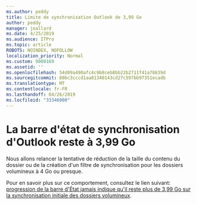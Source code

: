 ```yaml
---
ms.author: peddy
title: Limite de synchronisation Outlook de 3,99 Go
author: peddy
manager: joallard
ms.date: 4/25/2019
ms.audience: ITPro
ms.topic: article
ROBOTS: NOINDEX, NOFOLLOW
localization_priority: Normal
ms.custom: 9000169
ms.assetid: ''
ms.openlocfilehash: 54d09a490afc4c9b8ceb8bb22b2711f41a78639d
ms.sourcegitcommit: 60bc3cccd1aa81340143cd27c597bb97351ecadb
ms.translationtype: MT
ms.contentlocale: fr-FR
ms.lasthandoff: 04/26/2019
ms.locfileid: "33346000"
---
```

# <a name="outlook-sync-status-bar-remains-at-399-gb"></a>La barre d'état de synchronisation d'Outlook reste à 3,99 Go
Nous allons relancer la tentative de réduction de la taille du contenu du dossier ou de la création d'un filtre de synchronisation pour les dossiers volumineux à 4 Go ou presque.

Pour en savoir plus sur ce comportement, consultez le lien suivant: [progression de la barre d'État jamais indique qu'il reste plus de 3,99 Go sur la synchronisation initiale des dossiers volumineux](https://support.microsoft.com/en-us/help/2738323/status-bar-progress-never-shows-more-than-3-99-gb-remaining-on-initial).